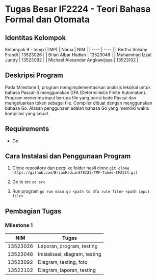 
# Tugas Besar IF2224 - Teori Bahasa Formal dan Otomata

## Identitas Kelompok
Kelompok 9 - temp (TMP)
| Nama | NIM |
| ---- | ---- |
| Bertha Soliany Frandi | 13523026 |
| Brian Albar Hadian | 13523048 |
| Muhammad Izzat Jundy | 13523092 |
| Michael Alexander Angkawijaya | 13523102 |

## Deskripsi Program
Pada Milestone 1, program mengimplementasikan analisis leksikal untuk bahasa Pascal-S menggunakan DFA (Deterministix Finite Automaton). Program menerima input berupa file yang berisi kode Pascal dan mengeluarkan token sebagai file. Compiler dibuat dengan menggunakan bahasa Go. Alasan penggunaan adalah bahasa Go yang memiliki waktu kompilasi yang cepat.

## Requirements
- Go

## Cara Instalasi dan Penggunaan Program
1. Clone repository dan pergi ke folder hasil clone
```git clone https://github.com/BrianHadianSTEI23/TMP-Tubes-IF2224.git```

2. Go to src
```cd src```

3. Run program 
```go run main.go <path to dfa rule file> <path input file>```

## Pembagian Tugas
### Milestone 1
| NIM | Tugas |
| ---- | ---- |
| 13523026 | Laporan, program, testing |
| 13523048 | Inisialisasi, diagram, testing |
| 13523092 | Diagram, testing, foto |
| 13523102 | Diagram, laporan, testing |

